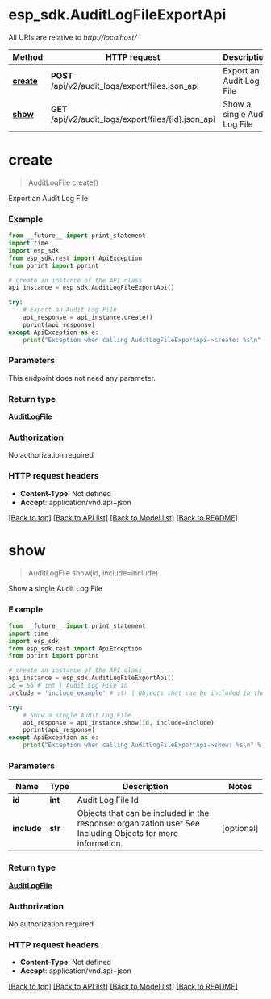 # esp_sdk.AuditLogFileExportApi

All URIs are relative to *http://localhost/*

Method | HTTP request | Description
------------- | ------------- | -------------
[**create**](AuditLogFileExportApi.md#create) | **POST** /api/v2/audit_logs/export/files.json_api | Export an Audit Log File
[**show**](AuditLogFileExportApi.md#show) | **GET** /api/v2/audit_logs/export/files/{id}.json_api | Show a single Audit Log File


# **create**
> AuditLogFile create()

Export an Audit Log File

### Example 
```python
from __future__ import print_statement
import time
import esp_sdk
from esp_sdk.rest import ApiException
from pprint import pprint

# create an instance of the API class
api_instance = esp_sdk.AuditLogFileExportApi()

try: 
    # Export an Audit Log File
    api_response = api_instance.create()
    pprint(api_response)
except ApiException as e:
    print("Exception when calling AuditLogFileExportApi->create: %s\n" % e)
```

### Parameters
This endpoint does not need any parameter.

### Return type

[**AuditLogFile**](AuditLogFile.md)

### Authorization

No authorization required

### HTTP request headers

 - **Content-Type**: Not defined
 - **Accept**: application/vnd.api+json

[[Back to top]](#) [[Back to API list]](../README.md#documentation-for-api-endpoints) [[Back to Model list]](../README.md#documentation-for-models) [[Back to README]](../README.md)

# **show**
> AuditLogFile show(id, include=include)

Show a single Audit Log File

### Example 
```python
from __future__ import print_statement
import time
import esp_sdk
from esp_sdk.rest import ApiException
from pprint import pprint

# create an instance of the API class
api_instance = esp_sdk.AuditLogFileExportApi()
id = 56 # int | Audit Log File Id
include = 'include_example' # str | Objects that can be included in the response:  organization,user  See Including Objects for more information. (optional)

try: 
    # Show a single Audit Log File
    api_response = api_instance.show(id, include=include)
    pprint(api_response)
except ApiException as e:
    print("Exception when calling AuditLogFileExportApi->show: %s\n" % e)
```

### Parameters

Name | Type | Description  | Notes
------------- | ------------- | ------------- | -------------
 **id** | **int**| Audit Log File Id | 
 **include** | **str**| Objects that can be included in the response:  organization,user  See Including Objects for more information. | [optional] 

### Return type

[**AuditLogFile**](AuditLogFile.md)

### Authorization

No authorization required

### HTTP request headers

 - **Content-Type**: Not defined
 - **Accept**: application/vnd.api+json

[[Back to top]](#) [[Back to API list]](../README.md#documentation-for-api-endpoints) [[Back to Model list]](../README.md#documentation-for-models) [[Back to README]](../README.md)

